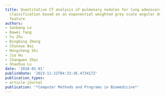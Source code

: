 ```yaml
---
title: Quantitative CT analysis of pulmonary nodules for lung adenocarcinoma risk
  classification based on an exponential weighted grey scale angular density distribution
  feature
authors:
- Vanbang Le
- Dawei Yang
- Yu Zhu
- Bingbing Zheng
- Chunxue Bai
- Hongcheng Shi
- Jie Hu
- Changwen Zhai
- Shaohua Lu
date: '2018-01-01'
publishDate: '2023-11-21T04:32:36.473417Z'
publication_types:
- article-journal
publication: '*Computer Methods and Programs in Biomedicine*'
---
```

